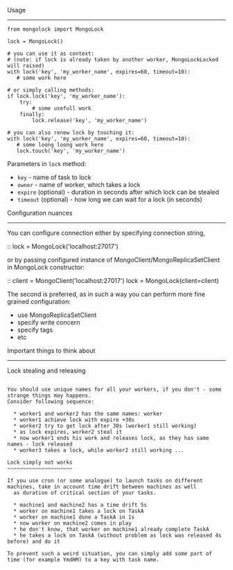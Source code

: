 Usage
_____

    from mongolock import MongoLock

    lock = MongoLock()

    # you can use it as context:
    # (note: if lock is already taken by another worker, MongoLockLocked will raised)
    with lock('key', 'my_worker_name', expires=60, timeout=10):
       # some work here

    # or simply calling methods:
    if lock.lock('key', 'my_worker_name'):
        try:
            # some usefull work
        finally:
            lock.release('key', 'my_worker_name')

    # you can also renew lock by touching it:
    with lock('key', 'my_worker_name', expires=60, timeout=10):
       # some loong loong work here
       lock.touch('key', 'my_worker_name')


Parameters in `lock` method:

  * `key` - name of task to lock
  * `owner` - name of worker, which takes a lock
  * `expire` (optional) - duration in seconds after which lock can be stealed
  * `timeout` (optional) - how long we can wait for a lock (in seconds)

Configuration nuances
_____________________

You can configure connection either by specifying connection string,

::
    lock = MongoLock('localhost:27017')


or by passing configured instance of MongoClient/MongoReplicaSetClient in MongoLock constructor:

::
    client = MongoClient('localhost:27017')
    lock = MongoLock(client=client)

The second is preferred, as in such a way you can perform more fine grained configuration:

  * use MongoReplicaSetClient
  * specify write concern
  * specify tags
  * etc

Important things to think about
_______________________________

Lock stealing and releasing
~~~~~~~~~~~~~~~~~~~~~~~~~~~

You should use unique names for all your workers, if you don't - some strange things may happens.
Consider following sequence:

  * worker1 and worker2 has the same names: worker
  * worker1 achieve lock with expire +30s
  * worker2 try to get lock after 30s (worker1 still working)
  * as lock expires, worker2 steal it
  * now worker1 ends his work and releases lock, as they has same names - lock released
  * worker3 takes a lock, while worker2 still working ...

Lock simply not works
~~~~~~~~~~~~~~~~~~~~~

If you use cron (or some analogue) to launch tasks on different machines, take in account time drift between machines as well
  as duration of critical section of your tasks.

  * machine1 and machine2 has a time drift 5s
  * worker on machine1 takes a lock on TaskA
  * worker on machine1 done a TaskA in 1s
  * now worker on machine2 comes in play
  * he don't know, that worker on machine1 already complete TaskA
  * he takes a lock on TaskA (without problem as lock was released 4s before) and do it

To prevent such a weird situation, you can simply add some part of time (for example YmdHM) to a key with task name.
